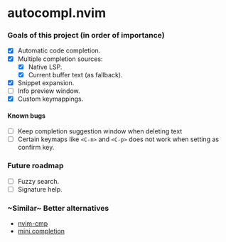 # autocompl.nvim

### Goals of this project (in order of importance)
- [x] Automatic code completion.
- [x] Multiple completion sources:
    - [x] Native LSP.
    - [x] Current buffer text (as fallback).
- [x] Snippet expansion.
- [ ] Info preview window.
- [x] Custom keymappings.

#### Known bugs
- [ ] Keep completion suggestion window when deleting text
- [ ] Certain keymaps like `<C-n>` and `<C-p>` does not work when setting as confirm key.

### Future roadmap
- [ ] Fuzzy search.
- [ ] Signature help.

### ~Similar~ Better alternatives
- [nvim-cmp](https://github.com/hrsh7th/nvim-cmp)
- [mini.completion](https://github.com/echasnovski/mini.completion)
